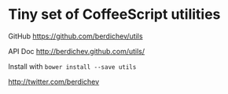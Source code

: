 Tiny set of CoffeeScript utilities
==================================

GitHub https://github.com/berdichev/utils

API Doc http://berdichev.github.com/utils/

Install with `bower install --save utils`

http://twitter.com/berdichev
